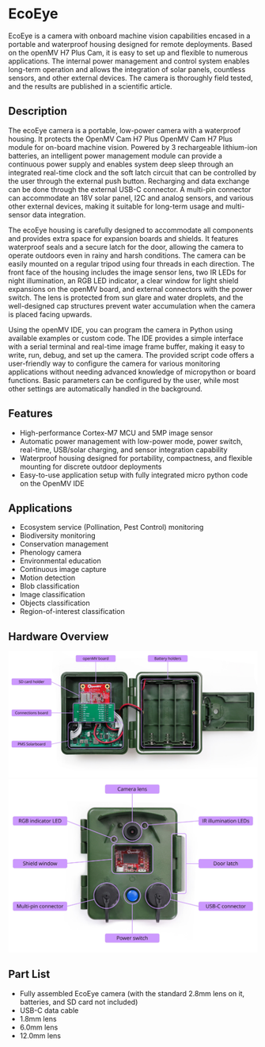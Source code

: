 # EcoEye
EcoEye is a camera with onboard machine vision capabilities encased in a portable and waterproof housing designed for remote deployments. Based on the openMV H7 Plus Cam, it is easy to set up and flexible to numerous applications. The internal power management and control system enables long-term operation and allows the integration of solar panels, countless sensors, and other external devices. The camera is thoroughly field tested, and the results are published in a scientific article.

## Description
The ecoEye camera is a portable, low-power camera with a waterproof housing. It protects the OpenMV Cam H7 Plus OpenMV Cam H7 Plus module for on-board machine vision. Powered by 3 rechargeable lithium-ion batteries, an intelligent power management module can provide a continuous power supply and enables system deep sleep through an integrated real-time clock and the soft latch circuit that can be controlled by the user through the external push button. Recharging and data exchange can be done through the external USB-C connector. A multi-pin connector can accommodate an 18V solar panel, I2C and analog sensors, and various other external devices, making it suitable for long-term usage and multi-sensor data integration.

The ecoEye housing is carefully designed to accommodate all components and provides extra space for expansion boards and shields. It features waterproof seals and a secure latch for the door, allowing the camera to operate outdoors even in rainy and harsh conditions. The camera can be easily mounted on a regular tripod using four threads in each direction. The front face of the housing includes the image sensor lens, two IR LEDs for night illumination, an RGB LED indicator, a clear window for light shield expansions on the openMV board, and external connectors with the power switch. The lens is protected from sun glare and water droplets, and the well-designed cap structures prevent water accumulation when the camera is placed facing upwards.

Using the openMV IDE, you can program the camera in Python using available examples or custom code. The IDE provides a simple interface with a serial terminal and real-time image frame buffer, making it easy to write, run, debug, and set up the camera. The provided script code offers a user-friendly way to configure the camera for various monitoring applications without needing advanced knowledge of micropython or board functions. Basic parameters can be configured by the user, while most other settings are automatically handled in the background.

## Features
- High-performance Cortex-M7 MCU and 5MP image sensor
- Automatic power management with low-power mode, power switch, real-time, USB/solar charging, and sensor integration capability
- Waterproof housing designed for portability, compactness, and flexible mounting for discrete outdoor deployments
- Easy-to-use application setup with fully integrated micro python code on the OpenMV IDE

## Applications
- Ecosystem service (Pollination, Pest Control) monitoring
- Biodiversity monitoring
- Conservation management
- Phenology camera
- Environmental education
- Continuous image capture
- Motion detection
- Blob classification
- Image classification
- Objects classification
- Region-of-interest classification

## Hardware Overview
<p align="center">
  <img src="images/hardware-overview_open.jpg" width="600" />
  <img src="images/hardware-overview_front.jpg" width="600" />
</p>

## Part List
- Fully assembled EcoEye camera (with the standard 2.8mm lens on it, batteries, and SD card not included)
- USB-C data cable
- 1.8mm lens
- 6.0mm lens
- 12.0mm lens






